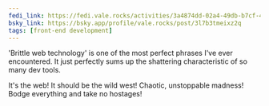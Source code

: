 ```yaml
---
fedi_link: https://fedi.vale.rocks/activities/3a4874dd-02a4-49db-b7cf-4f3241b287bc
bsky_link: https://bsky.app/profile/vale.rocks/post/3l7b3tmeixz2q
tags: [front-end development]
---
```


'Brittle web technology' is one of the most perfect phrases I've ever encountered. It just perfectly sums up the shattering characteristic of so many dev tools.

It's the web! It should be the wild west! Chaotic, unstoppable madness! Bodge everything and take no hostages!
